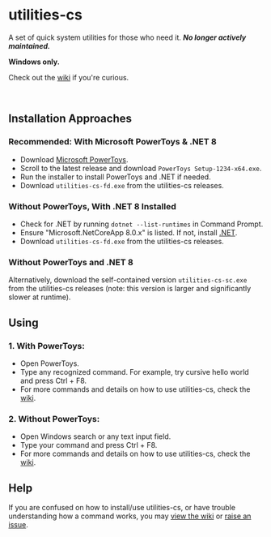 # utilities-cs
A set of quick system utilities for those who need it. ***No longer actively maintained.***

**Windows only.**

Check out the [wiki](https://github.com/prokenz101/utilities-cs/wiki/Utilities-Wiki) if you're curious.

<br />

## Installation Approaches
### Recommended: With Microsoft PowerToys & .NET 8

- Download [Microsoft PowerToys](https://github.com/microsoft/powertoys/releases).
- Scroll to the latest release and download `PowerToys Setup-1234-x64.exe`.
- Run the installer to install PowerToys and .NET if needed.
- Download `utilities-cs-fd.exe` from the utilities-cs releases.

### Without PowerToys, With .NET 8 Installed

- Check for .NET by running `dotnet --list-runtimes` in Command Prompt.
- Ensure "Microsoft.NetCoreApp 8.0.x" is listed. If not, install [.NET](https://dot.net).
- Download `utilities-cs-fd.exe` from the utilities-cs releases.

### Without PowerToys and .NET 8

Alternatively, download the self-contained version `utilities-cs-sc.exe` from the utilities-cs releases (note: this version is larger and significantly slower at runtime).

## Using

### 1. With PowerToys:

- Open PowerToys.
- Type any recognized command. For example, try cursive hello world and press Ctrl + F8.
- For more commands and details on how to use utilities-cs, check the [wiki](https://github.com/prokenz101/utilities-cs/wiki/Utilities-Wiki).

### 2. Without PowerToys:

- Open Windows search or any text input field.
- Type your command and press Ctrl + F8.
- For more commands and details on how to use utilities-cs, check the [wiki](https://github.com/prokenz101/utilities-cs/wiki/Utilities-Wiki).

## Help
If you are confused on how to install/use utilities-cs, or have trouble understanding how a command works, you may [view the wiki](https://github.com/prokenz101/utilities-cs/wiki/Utilities-Wiki) or [raise an issue](https://github.com/prokenz101/utilities-cs/issues).
